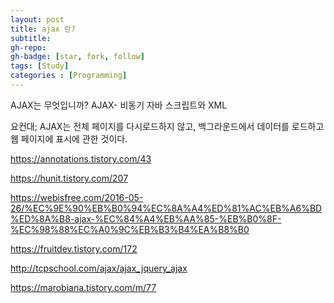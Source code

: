 ```yaml
---
layout: post
title: ajax 란?
subtitle: 
gh-repo: 
gh-badge: [star, fork, follow]
tags: [Study]
categories : [Programming]
---
```


AJAX는 무엇입니까?
AJAX-  비동기 자바 스크립트와 XML 

요컨대; AJAX는 전체 페이지를 다시로드하지 않고, 백그라운드에서 데이터를 로드하고 웹 페이지에 표시에 관한 것이다.

https://annotations.tistory.com/43

https://hunit.tistory.com/207

https://webisfree.com/2016-05-26/%EC%9E%90%EB%B0%94%EC%8A%A4%ED%81%AC%EB%A6%BD%ED%8A%B8-ajax-%EC%84%A4%EB%AA%85-%EB%B0%8F-%EC%98%88%EC%A0%9C%EB%B3%B4%EA%B8%B0

https://fruitdev.tistory.com/172

http://tcpschool.com/ajax/ajax_jquery_ajax

https://marobiana.tistory.com/m/77
